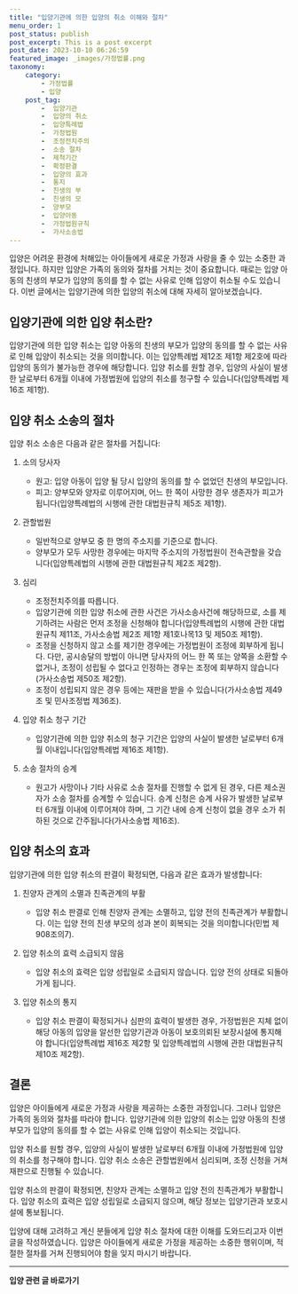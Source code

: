 ```yaml
---
title: "입양기관에 의한 입양의 취소 이해와 절차"
menu_order: 1
post_status: publish
post_excerpt: This is a post excerpt
post_date: 2023-10-10 06:26:59
featured_image: _images/가정법률.png
taxonomy:
    category:
        - 가정법률
        - 입양
    post_tag:
        -  입양기관
        -  입양의 취소
        -  입양특례법
        -  가정법원
        -  조정전치주의
        -  소송 절차
        -  제척기간
        -  확정판결
        -  입양의 효과
        -  통지
        -  친생의 부
        -  친생의 모
        -  양부모
        -  입양아동
        -  가정법원규칙
        -  가사소송법
---
```




입양은 어려운 환경에 처해있는 아이들에게 새로운 가정과 사랑을 줄 수 있는 소중한 과정입니다. 하지만 입양은 가족의 동의와 절차를 거치는 것이 중요합니다. 때로는 입양 아동의 친생의 부모가 입양의 동의를 할 수 없는 사유로 인해 입양이 취소될 수도 있습니다. 이번 글에서는 입양기관에 의한 입양의 취소에 대해 자세히 알아보겠습니다.

## 입양기관에 의한 입양 취소란?
입양기관에 의한 입양 취소는 입양 아동의 친생의 부모가 입양의 동의를 할 수 없는 사유로 인해 입양이 취소되는 것을 의미합니다. 이는 입양특례법 제12조 제1항 제2호에 따라 입양의 동의가 불가능한 경우에 해당합니다. 입양 취소를 원할 경우, 입양의 사실이 발생한 날로부터 6개월 이내에 가정법원에 입양의 취소를 청구할 수 있습니다(입양특례법 제16조 제1항).

## 입양 취소 소송의 절차
입양 취소 소송은 다음과 같은 절차를 거칩니다:

1. 소의 당사자
   - 원고: 입양 아동이 입양 될 당시 입양의 동의를 할 수 없었던 친생의 부모입니다.
   - 피고: 양부모와 양자로 이루어지며, 어느 한 쪽이 사망한 경우 생존자가 피고가 됩니다(입양특례법의 시행에 관한 대법원규칙 제5조 제1항).

2. 관할법원
   - 일반적으로 양부모 중 한 명의 주소지를 기준으로 합니다.
   - 양부모가 모두 사망한 경우에는 마지막 주소지의 가정법원이 전속관할을 갖습니다(입양특례법의 시행에 관한 대법원규칙 제2조 제2항).

3. 심리
   - 조정전치주의를 따릅니다.
   - 입양기관에 의한 입양 취소에 관한 사건은 가사소송사건에 해당하므로, 소를 제기하려는 사람은 먼저 조정을 신청해야 합니다(입양특례법의 시행에 관한 대법원규칙 제11조, 가사소송법 제2조 제1항 제1호나목13 및 제50조 제1항).
   - 조정을 신청하지 않고 소를 제기한 경우에는 가정법원이 조정에 회부하게 됩니다. 다만, 공시송달의 방법이 아니면 당사자의 어느 한 쪽 또는 양쪽을 소환할 수 없거나, 조정이 성립될 수 없다고 인정하는 경우는 조정에 회부하지 않습니다(가사소송법 제50조 제2항).
   - 조정이 성립되지 않은 경우 등에는 재판을 받을 수 있습니다(가사소송법 제49조 및 민사조정법 제36조).

4. 입양 취소 청구 기간
   - 입양기관에 의한 입양 취소의 청구 기간은 입양의 사실이 발생한 날로부터 6개월 이내입니다(입양특례법 제16조 제1항).

5. 소송 절차의 승계
   - 원고가 사망이나 기타 사유로 소송 절차를 진행할 수 없게 된 경우, 다른 제소권자가 소송 절차를 승계할 수 있습니다. 승계 신청은 승계 사유가 발생한 날로부터 6개월 이내에 이루어져야 하며, 그 기간 내에 승계 신청이 없을 경우 소가 취하된 것으로 간주됩니다(가사소송법 제16조).

## 입양 취소의 효과
입양기관에 의한 입양 취소의 판결이 확정되면, 다음과 같은 효과가 발생합니다:

1. 친양자 관계의 소멸과 친족관계의 부활
   - 입양 취소 판결로 인해 친양자 관계는 소멸하고, 입양 전의 친족관계가 부활합니다. 이는 입양 전의 친생 부모의 성과 본이 회복되는 것을 의미합니다(민법 제908조의7).

2. 입양 취소의 효력 소급되지 않음
   - 입양 취소의 효력은 입양 성립일로 소급되지 않습니다. 입양 전의 상태로 되돌아가게 됩니다.

3. 입양 취소의 통지
   - 입양 취소 판결이 확정되거나 심판의 효력이 발생한 경우, 가정법원은 지체 없이 해당 아동의 입양을 알선한 입양기관과 아동이 보호의뢰된 보장시설에 통지해야 합니다(입양특례법 제16조 제2항 및 입양특례법의 시행에 관한 대법원규칙 제10조 제2항).

## 결론
입양은 아이들에게 새로운 가정과 사랑을 제공하는 소중한 과정입니다. 그러나 입양은 가족의 동의와 절차를 따라야 합니다. 입양기관에 의한 입양의 취소는 입양 아동의 친생 부모가 입양의 동의를 할 수 없는 사유로 인해 입양이 취소되는 것입니다.

입양 취소를 원할 경우, 입양의 사실이 발생한 날로부터 6개월 이내에 가정법원에 입양의 취소를 청구해야 합니다. 입양 취소 소송은 관할법원에서 심리되며, 조정 신청을 거쳐 재판으로 진행될 수 있습니다.

입양 취소의 판결이 확정되면, 친양자 관계는 소멸하고 입양 전의 친족관계가 부활합니다. 입양 취소의 효력은 입양 성립일로 소급되지 않으며, 해당 정보는 입양기관과 보호시설에 통보됩니다.

입양에 대해 고려하고 계신 분들에게 입양 취소 절차에 대한 이해를 도와드리고자 이번 글을 작성하였습니다. 입양은 아이들에게 새로운 가정을 제공하는 소중한 행위이며, 적절한 절차를 거쳐 진행되어야 함을 잊지 마시기 바랍니다.






























































<!-- wp:separator -->
<hr class="wp-block-separator has-alpha-channel-opacity"/>
<!-- /wp:separator -->

<!-- wp:group {"backgroundColor":"base","layout":{"type":"constrained"}} -->
<div class="wp-block-group has-base-background-color has-background"><!-- wp:paragraph {"align":"center","fontSize":"large"} -->
<p class="has-text-align-center has-large-font-size"><strong>입양 관련 글 바로가기</strong></p>
<!-- /wp:paragraph -->


<!-- wp:latest-posts
{"categories":[{"id":1407,"count":19,"description":"","link":"https://uknowlaw.com/category/%ec%9e%85%ec%96%91/","name":"입양","slug":"입양","taxonomy":"category","parent":0,"meta":[],"_links":{"self":[{"href":"https://uknowlaw.com/wp-json/wp/v2/categories/1407"}],"collection":[{"href":"https://uknowlaw.com/wp-json/wp/v2/categories"}],"about":[{"href":"https://uknowlaw.com/wp-json/wp/v2/taxonomies/category"}],"wp:post_type":[{"href":"https://uknowlaw.com/wp-json/wp/v2/posts?categories=1407"}],"curies":[{"name":"wp","href":"https://api.w.org/{rel}","templated":true}]}}],"postsToShow":100,"excerptLength":28,"postLayout":"grid","columns":2,"featuredImageAlign":"left","featuredImageSizeSlug":"large","fontSize":"medium"} /--></div>
<!-- /wp:group -->